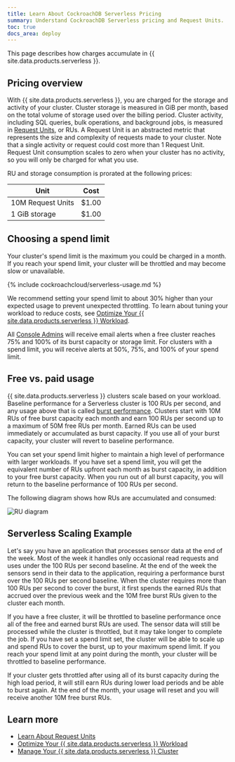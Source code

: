 ```yaml
---
title: Learn About CockroachDB Serverless Pricing
summary: Understand CockroachDB Serverless pricing and Request Units.
toc: true
docs_area: deploy
---
```


This page describes how charges accumulate in {{ site.data.products.serverless }}.

## Pricing overview

With {{ site.data.products.serverless }}, you are charged for the storage and activity of your cluster. Cluster storage is measured in GiB per month, based on the total volume of storage used over the billing period. Cluster activity, including SQL queries, bulk operations, and background jobs, is measured in [Request Units](learn-about-request-units.html), or RUs. A Request Unit is an abstracted metric that represents the size and complexity of requests made to your cluster. Note that a single activity or request could cost more than 1 Request Unit. Request Unit consumption scales to zero when your cluster has no activity, so you will only be charged for what you use.

RU and storage consumption is prorated at the following prices:

  Unit                    | Cost
  ------------------------|------
  10M Request Units       | $1.00
  1 GiB storage           | $1.00

## Choosing a spend limit

Your cluster's spend limit is the maximum you could be charged in a month. If you reach your spend limit, your cluster will be throttled and may become slow or unavailable.

  {% include cockroachcloud/serverless-usage.md %}

We recommend setting your spend limit to about 30% higher than your expected usage to prevent unexpected throttling. To learn about tuning your workload to reduce costs, see [Optimize Your {{ site.data.products.serverless }} Workload](optimize-serverless-workload.html).

All [Console Admins](console-access-management.html#console-admin) will receive email alerts when a free cluster reaches 75% and 100% of its burst capacity or storage limit. For clusters with a spend limit, you will receive alerts at 50%, 75%, and 100% of your spend limit.

## Free vs. paid usage

{{ site.data.products.serverless }} clusters scale based on your workload. Baseline performance for a Serverless cluster is 100 RUs per second, and any usage above that is called [burst performance](architecture.html#cockroachdb-cloud-terms). Clusters start with 10M RUs of free burst capacity each month and earn 100 RUs per second up to a maximum of 50M free RUs per month. Earned RUs can be used immediately or accumulated as burst capacity. If you use all of your burst capacity, your cluster will revert to baseline performance.

You can set your spend limit higher to maintain a high level of performance with larger workloads. If you have set a spend limit, you will get the equivalent number of RUs upfront each month as burst capacity, in addition to your free burst capacity. When you run out of all burst capacity, you will return to the baseline performance of 100 RUs per second.

The following diagram shows how RUs are accumulated and consumed:

<img src="{{ 'images/cockroachcloud/ru-diagram.png' | relative_url }}" alt="RU diagram" style="max-width:100%" />

## Serverless Scaling Example

Let's say you have an application that processes sensor data at the end of the week. Most of the week it handles only occasional read requests and uses under the 100 RUs per second baseline. At the end of the week the sensors send in their data to the application, requiring a performance burst over the 100 RUs per second baseline. When the cluster requires more than 100 RUs per second to cover the burst, it first spends the earned RUs that accrued over the previous week and the 10M free burst RUs given to the cluster each month.

If you have a free cluster, it will be throttled to baseline performance once all of the free and earned burst RUs are used. The sensor data will still be processed while the cluster is throttled, but it may take longer to complete the job. If you have set a spend limit set, the cluster will be able to scale up and spend RUs to cover the burst, up to your maximum spend limit. If you reach your spend limit at any point during the month, your cluster will be throttled to baseline performance.

If your cluster gets throttled after using all of its burst capacity during the high load period, it will still earn RUs during lower load periods and be able to burst again. At the end of the month, your usage will reset and you will receive another 10M free burst RUs.

## Learn more

- [Learn About Request Units](learn-about-request-units.html)
- [Optimize Your {{ site.data.products.serverless }} Workload](optimize-serverless-workload.html)
- [Manage Your {{ site.data.products.serverless }} Cluster](serverless-cluster-management.html)
